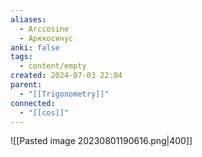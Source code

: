 ```yaml
---
aliases:
  - Arccosine
  - Арккосинус
anki: false
tags:
  - content/empty
created: 2024-07-03 22:04
parent:
  - "[[Trigonometry]]"
connected:
  - "[[cos]]"
---
```


![[Pasted image 20230801190616.png|400]]


